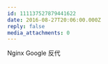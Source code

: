 ```yaml
---
id: 111137527879441622
date: 2016-08-27T20:06:00.000Z
reply: false
media_attachments: 0
---
```


Nginx Google 反代 ​​​​

